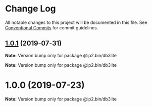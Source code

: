# Change Log

All notable changes to this project will be documented in this file.
See [Conventional Commits](https://conventionalcommits.org) for commit guidelines.

## [1.0.1](https://github.com/honzahommer/node-ip2.bin/compare/v1.0.0...v1.0.1) (2019-07-31)

**Note:** Version bump only for package @ip2.bin/db3lite







**Note:** Version bump only for package @ip2.bin/db3lite





# 1.0.0 (2019-07-23)

**Note:** Version bump only for package @ip2.bin/db3lite

